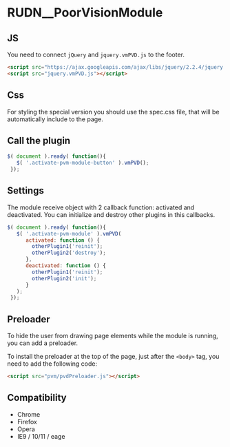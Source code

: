 # RUDN__PoorVisionModule

## JS
You need to connect `jQuery` and `jquery.vmPVD.js` to the footer.
```html
<script src="https://ajax.googleapis.com/ajax/libs/jquery/2.2.4/jquery.min.js"></script>
<script src="jquery.vmPVD.js"></script>
```
## Css
For styling the special version you should use the spec.css file, that will be automatically include to the page.

## Call the plugin
```javascript
$( document ).ready( function(){
   $( '.activate-pvm-module-button' ).vmPVD();
 });
```

## Settings
The module receive object with 2 callback function: activated and deactivated. You can initialize and destroy other plugins in this callbacks.
```javascript
$( document ).ready( function(){
   $( '.activate-pvm-module' ).vmPVD(
      activated: function () {
        otherPlugin1('reinit');
        otherPlugin2('destroy');
      },
      deactivated: function () {
        otherPlugin1('reinit');
        otherPlugin2('init');
      }
   );
 });
```

## Preloader
To hide the user from drawing page elements while the module is running, you can add a preloader.

To install the preloader at the top of the page, just after the `<body>` tag, you need to add the following code:
```html
<script src="pvm/pvdPreloader.js"></script> 
```

## Compatibility
+ Chrome
+ Firefox
+ Opera
+ IE9 / 10/11 / eage
